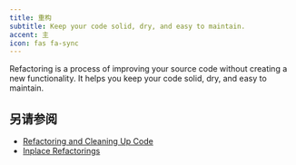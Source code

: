 ```yaml
---
title: 重构
subtitle: Keep your code solid, dry, and easy to maintain.
accent: 主
icon: fas fa-sync
---
```


Refactoring is a process of improving your source code without creating a new functionality. It helps you keep your code solid, dry, and easy to maintain.

## 另请参阅
- [Refactoring and Cleaning Up Code](https://www.jetbrains.com/help/rider/Refactoring_and_Cleaning_Code.html)
- [Inplace Refactorings](https://www.jetbrains.com/help/rider/Refactorings__Inplace_Refactorings.html#change_signature)
